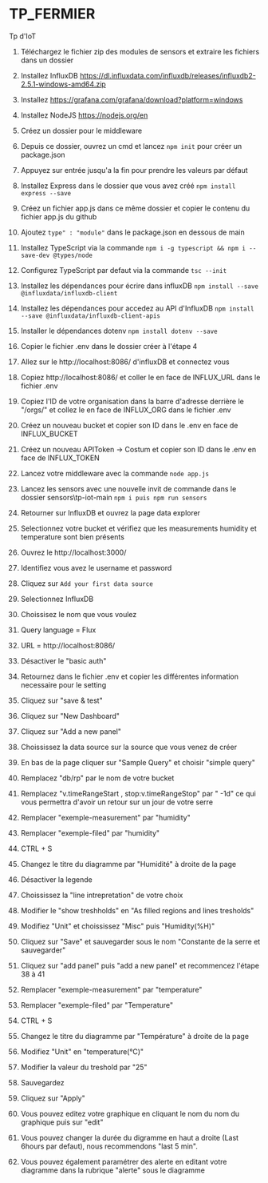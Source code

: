 # TP_FERMIER
Tp d'IoT


1. Téléchargez le fichier zip des modules de sensors et extraire les fichiers dans un dossier

2. Installez InfluxDB https://dl.influxdata.com/influxdb/releases/influxdb2-2.5.1-windows-amd64.zip

3. Installez https://grafana.com/grafana/download?platform=windows

4. Installez NodeJS https://nodejs.org/en

5. Créez un dossier pour le middleware

6. Depuis ce dossier, ouvrez un cmd et lancez ```npm init``` pour créer un package.json

7. Appuyez sur entrée jusqu'a la fin pour prendre les valeurs par défaut

8. Installez Express dans le dossier que vous avez créé ``npm install express --save``

9. Créez un fichier app.js dans ce même dossier et copier le contenu du fichier app.js du github

10. Ajoutez ``type" : "module"`` dans le package.json en dessous de main

11. Installez TypeScript via la commande ``npm i -g typescript && npm i --save-dev @types/node``

12. Configurez TypeScript par defaut via la commande ``tsc --init``

13. Installez les dépendances pour écrire dans influxDB ``npm install --save @influxdata/influxdb-client``

14. Installez les dépendances pour accedez au API d'InfluxDB ``npm install --save @influxdata/influxdb-client-apis``

15. Installer le dépendances dotenv ``npm install dotenv --save``

16. Copier le fichier .env dans le dossier créer à l'étape 4

17. Allez sur le http://localhost:8086/ d'influxDB et connectez vous

18. Copiez http://localhost:8086/ et coller le en face de INFLUX_URL dans le fichier .env

19. Copiez l'ID de votre organisation dans la barre d'adresse derrière le "/orgs/" et collez le en face de INFLUX_ORG dans le fichier .env

20. Créez un nouveau bucket et copier son ID dans le .env en face de INFLUX_BUCKET

21. Créez un nouveau APIToken -> Costum et copier son ID dans le .env en face de INFLUX_TOKEN

22. Lancez votre middleware avec la commande ``node app.js``

23. Lancez les sensors avec une nouvelle invit de commande dans le dossier sensors\tp-iot-main ``npm i puis npm run sensors``

24. Retourner sur InfluxDB et ouvrez la page data explorer

25. Selectionnez votre bucket et vérifiez que les measurements humidity et temperature sont bien présents

26. Ouvrez le http://localhost:3000/

27. Identifiez vous avez le username <admin> et password <admin>

28. Cliquez sur ``Add your first data source``

29. Selectionnez InfluxDB

30. Choissisez le nom que vous voulez

31. Query language = Flux

32. URL = http://localhost:8086/

33. Désactiver le "basic auth"

34. Retournez dans le fichier .env et copier les différentes information necessaire pour le setting 

35. Cliquez sur "save & test"

36. Cliquez sur "New Dashboard"

37. Cliquez sur "Add a new panel"

38. Choississez la data source sur la source que vous venez de créer

39. En bas de la page cliquer sur "Sample Query" et choisir "simple query"

40. Remplacez  "db/rp" par le nom de votre bucket

41. Remplacez "v.timeRangeStart , stop:v.timeRangeStop" par " -1d" ce qui vous permettra d'avoir un retour sur un jour de votre serre

42. Remplacer "exemple-measurement" par "humidity"

43. Remplacer "exemple-filed" par "humidity"

44. CTRL + S

45. Changez le titre du diagramme par "Humidité" à droite de la page

46. Désactiver la legende

47. Choississez la "line intrepretation" de votre choix

48. Modifier le "show treshholds" en "As filled regions and lines tresholds"

49. Modifiez "Unit" et choississez "Misc" puis "Humidity(%H)"

50. Cliquez sur "Save" et sauvegarder sous le nom "Constante de la serre et sauvegarder"

51. Cliquez sur "add panel" puis "add a new panel" et recommencez l'étape 38 à 41

52. Remplacer "exemple-measurement" par "temperature"

53. Remplacer "exemple-filed" par "Temperature"

54. CTRL + S

55. Changez le titre du diagramme par "Température" à droite de la page

56. Modifiez "Unit" en "temperature(°C)"

57. Modifier la valeur du treshold par "25"

58. Sauvegardez

59. Cliquez sur "Apply"

60. Vous pouvez editez votre graphique en cliquant le nom du nom du graphique puis sur "edit"

61. Vous pouvez changer la durée du digramme en haut a droite (Last 6hours par defaut), nous recommendons "last 5 min".

62. Vous pouvez également paramétrer des alerte en editant votre diagramme dans la rubrique "alerte" sous le diagramme
